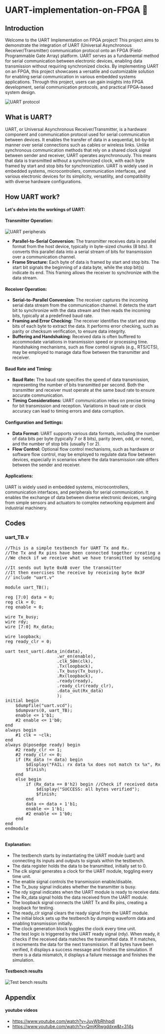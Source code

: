 # UART-implementation-on-FPGA 📝

## Introduction

Welcome to the UART Implementation on FPGA project! This project aims to demonstrate the integration of UART (Universal Asynchronous Receiver/Transmitter) communication protocol onto an FPGA (Field-Programmable Gate Array) platform. UART serves as a fundamental method for serial communication between electronic devices, enabling data transmission without requiring synchronized clocks. By implementing UART on an FPGA, this project showcases a versatile and customizable solution for enabling serial communication in various embedded systems applications. Through this project, users can gain insights into FPGA development, serial communication protocols, and practical FPGA-based system design.

![UART protocol](https://raw.githubusercontent.com/maduwanthasl/UART-implementation-on-FPGA/main/Images/uart_rx_tx.png)

## What is UART?

UART, or Universal Asynchronous Receiver/Transmitter, is a hardware component and communication protocol used for serial communication between devices. It enables the transfer of data in a sequential, bit-by-bit manner over serial connections such as cables or wireless links. Unlike synchronous communication methods that rely on a shared clock signal between sender and receiver, UART operates asynchronously. This means that data is transmitted without a synchronized clock, with each byte framed by start and stop bits for synchronization. UART is widely used in embedded systems, microcontrollers, communication interfaces, and various electronic devices for its simplicity, versatility, and compatibility with diverse hardware configurations.

## How UART work?

#### Let's delve into the workings of UART:

#### Transmitter Operation:

![UART peripherals](https://raw.githubusercontent.com/maduwanthasl/UART-implementation-on-FPGA/main/Images/UART%20PERIPHERALS.png)

- **Parallel-to-Serial Conversion:** The transmitter receives data in parallel format from the host device, typically in byte-sized chunks (8 bits). It converts this parallel data into a serial stream of bits for transmission over a communication channel.
- **Frame Structure:** Each byte of data is framed by start and stop bits. The start bit signals the beginning of a data byte, while the stop bit(s) indicate its end. This framing allows the receiver to synchronize with the data stream.

#### Receiver Operation:

- **Serial-to-Parallel Conversion:** The receiver captures the incoming serial data stream from the communication channel. It detects the start bit to synchronize with the data stream and then reads the incoming bits, typically at a predefined baud rate.
- **Framing and Error Checking:** The receiver identifies the start and stop bits of each byte to extract the data. It performs error checking, such as parity or checksum verification, to ensure data integrity.
- **Buffering and Handshaking:** Received data is often buffered to accommodate variations in transmission speed or processing time. Handshaking mechanisms, such as flow control signals (e.g., RTS/CTS), may be employed to manage data flow between the transmitter and receiver.

#### Baud Rate and Timing:

- **Baud Rate:** The baud rate specifies the speed of data transmission, representing the number of bits transmitted per second. Both the transmitter and receiver must operate at the same baud rate to ensure accurate communication.
- **Timing Considerations:** UART communication relies on precise timing for bit transmission and reception. Variations in baud rate or clock accuracy can lead to timing errors and data corruption.

#### Configuration and Settings:

- **Data Format:** UART supports various data formats, including the number of data bits per byte (typically 7 or 8 bits), parity (even, odd, or none), and the number of stop bits (usually 1 or 2).
- **Flow Control:** Optional flow control mechanisms, such as hardware or software flow control, may be employed to regulate data flow between devices, especially in scenarios where the data transmission rate differs between the sender and receiver.

#### Applications:

UART is widely used in embedded systems, microcontrollers, communication interfaces, and peripherals for serial communication. It enables the exchange of data between diverse electronic devices, ranging from simple sensors and actuators to complex networking equipment and industrial machinery.

## Codes

### uart_TB.v

<pre>//This is a simple testbench for UART Tx and Rx.  
//The Tx and Rx pins have been connected together creating a serial loopback.
//We check if we receive what we have transmitted by sending incremeting data bytes.

//It sends out byte 0xAB over the transmitter
//It then exercises the receive by receiving byte 0x3F
//`include "uart.v"

module uart_TB();

reg [7:0] data = 0;
reg clk = 0;
reg enable = 0;

wire Tx_busy;
wire rdy;
wire [7:0] Rx_data;

wire loopback;
reg ready_clr = 0;

uart test_uart(.data_in(data),
					.wr_en(enable),
					.clk_50m(clk),
					.Tx(loopback),
					.Tx_busy(Tx_busy),
					.Rx(loopback),
					.ready(ready),
					.ready_clr(ready_clr),
					.data_out(Rx_data)
					);
initial begin
	$dumpfile("uart.vcd");
	$dumpvars(0, uart_TB);
	enable <= 1'b1;
	#2 enable <= 1'b0;
end
always begin
	#1 clk = ~clk;
end
always @(posedge ready) begin
	#2 ready_clr <= 1;
	#2 ready_clr <= 0;
	if (Rx_data != data) begin
		$display("FAIL: rx data %x does not match tx %x", Rx_data, data);
		$finish;
	end 
	else begin
		if (Rx_data == 8'h2) begin //Check if received data is 11111111
			$display("SUCCESS: all bytes verified");
			$finish;
		end
		data <= data + 1'b1;
		enable <= 1'b1;
		#2 enable <= 1'b0;
	end
end
endmodule

</pre>

#### Explanation:

- The testbench starts by instantiating the UART module (uart) and connecting its inputs and outputs to signals within the testbench.
- The data register holds the data to be transmitted, initially set to 0.
- The clk signal generates a clock for the UART module, toggling every time unit.
- The enable signal controls the transmission enable/disable.
- The Tx_busy signal indicates whether the transmitter is busy.
- The rdy signal indicates when the UART module is ready to receive data.
- The Rx_data signal holds the data received from the UART module.
- The loopback signal connects the UART Tx and Rx pins, creating a loopback for testing.
- The ready_clr signal clears the ready signal from the UART module.
- The initial block sets up the testbench by dumping waveform data and enabling transmission initially.
- The clock generation block toggles the clock every time unit.
- The test logic is triggered by the UART ready signal (rdy). When ready, it checks if the received data matches the transmitted data. If it matches, it increments the data for the next transmission. If all bytes have been verified, it displays a success message and finishes the simulation. If there is a data mismatch, it displays a failure message and finishes the simulation.

#### Testbench results

![Test bench results](https://raw.githubusercontent.com/maduwanthasl/UART-implementation-on-FPGA/main/Images/TB_Sim.png)

## Appendix

#### youtube videos

- https://www.youtube.com/watch?v=JuvWbRhhpdI
- https://www.youtube.com/watch?v=QmjKRwgddxw&t=314s
